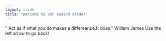 ```yaml
---
layout: slide
title: "Welcome to our second slide!"
---
```

" Act as if what you do makes a differeance.It does."  William James
Use the left arrow to go back!
